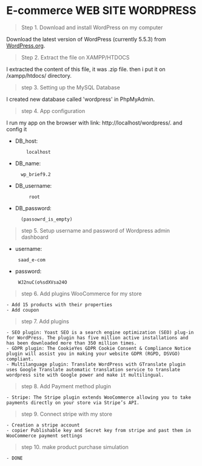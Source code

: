 # E-commerce WEB SITE WORDPRESS
 

> Step 1. Download and install WordPress on my computer

   Download the latest version of WordPress (currently 5.5.3) from [WordPress.org](https://wordpress.org/download/).

> Step 2. Extract the file on XAMPP/HTDOCS

   I extracted the content of this file, it was .zip file.
   then i put it on /xampp/htdocs/ directory.

> step 3. Setting up the MySQL Database

   I created new database called 'wordpress' in PhpMyAdmin.


> step 4. App configuration 

   I run my app on the browser with link: http://localhost/wordpress/.
   and config it

 - DB_host:
 
           localhost
 - DB_name: 

         wp_brief9.2
- DB_username: 
  
           root   
 - DB_password: 

         (passowrd_is_empty)

> step 5. Setup username and password of Wordpress admin dashboard

 - username:
 
        saad_e-com
 - password: 
 
        WJ2nuC(o%sdXVsa24O

> step 6. Add plugins WooCommerce for my store

    - Add 15 products with their properties
    - Add coupon

> step 7. Add plugins

    - SEO plugin: Yoast SEO is a search engine optimization (SEO) plug-in for WordPress. The plugin has five million active installations and has been downloaded more than 350 million times.
    - GDPR plugin: The CookieYes GDPR Cookie Consent & Compliance Notice plugin will assist you in making your website GDPR (RGPD, DSVGO) compliant.
    - Multilanguage plugin: Translate WordPress with GTranslate plugin uses Google Translate automatic translation service to translate wordpress site with Google power and make it multilingual.

> step 8. Add Payment method plugin 

    - Stripe: The Stripe plugin extends WooCommerce allowing you to take payments directly on your store via Stripe’s API.

> step 9. Connect stripe with my store

    - Creation a stripe account
    - copier Publishable key and Secret key from stripe and past them in WooCommerce payment settings

> step 10. make product purchase simulation

    - DONE 